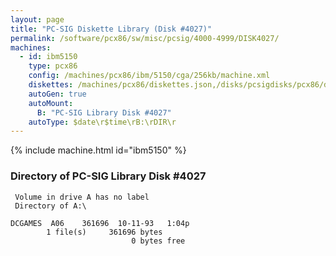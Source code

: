 ```yaml
---
layout: page
title: "PC-SIG Diskette Library (Disk #4027)"
permalink: /software/pcx86/sw/misc/pcsig/4000-4999/DISK4027/
machines:
  - id: ibm5150
    type: pcx86
    config: /machines/pcx86/ibm/5150/cga/256kb/machine.xml
    diskettes: /machines/pcx86/diskettes.json,/disks/pcsigdisks/pcx86/diskettes.json
    autoGen: true
    autoMount:
      B: "PC-SIG Library Disk #4027"
    autoType: $date\r$time\rB:\rDIR\r
---
```


{% include machine.html id="ibm5150" %}

### Directory of PC-SIG Library Disk #4027

     Volume in drive A has no label
     Directory of A:\

    DCGAMES  A06    361696  10-11-93   1:04p
            1 file(s)     361696 bytes
                               0 bytes free
